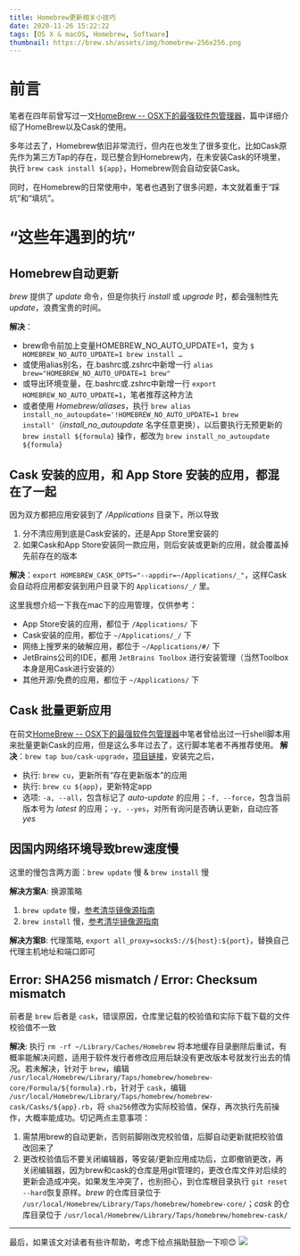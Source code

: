 ```yaml
---
title: Homebrew更新相关小技巧
date: 2020-11-26 15:22:22
tags: [OS X & macOS, Homebrew, Software]
thumbnail: https://brew.sh/assets/img/homebrew-256x256.png
---
```


# 前言
笔者在四年前曾写过一文[HomeBrew -- OSX下的最强软件包管理器](/2016/05/26/HomeBrew-The-Best-Package-Manager-On-OSX/)，篇中详细介绍了HomeBrew以及Cask的使用。

多年过去了，Homebrew依旧非常流行，但内在也发生了很多变化，比如Cask原先作为第三方Tap的存在，现已整合到Homebrew内，在未安装Cask的环境里，执行 `brew cask install ${app}`，Homebrew则会自动安装Cask。

同时，在Homebrew的日常使用中，笔者也遇到了很多问题，本文就着重于“踩坑”和“填坑”。

# “这些年遇到的坑”
## Homebrew自动更新
*brew* 提供了 *update* 命令，但是你执行 *install* 或 *upgrade* 时，都会强制性先 *update*，浪费宝贵的时间。

**解决**：
- brew命令前加上变量HOMEBREW_NO_AUTO_UPDATE=1，变为 `$ HOMEBREW_NO_AUTO_UPDATE=1 brew install …`
- 或使用alias别名，在.bashrc或.zshrc中新增一行 `alias brew="HOMEBREW_NO_AUTO_UPDATE=1 brew"`
- 或导出环境变量，在.bashrc或.zshrc中新增一行 `export HOMEBREW_NO_AUTO_UPDATE=1`，笔者推荐这种方法
- 或者使用 *Homebrew/aliases*，执行 `brew alias install_no_autoupdate='!HOMEBREW_NO_AUTO_UPDATE=1 brew install'`（*install_no_autoupdate* 名字任意更换），以后要执行无预更新的 `brew install ${formula}` 操作，都改为 `brew install_no_autoupdate ${formula}`

## **Cask** 安装的应用，和 **App Store** 安装的应用，都混在了一起
因为双方都把应用安装到了 */Applications* 目录下，所以导致
1. 分不清应用到底是Cask安装的，还是App Store里安装的
2. 如果Cask和App Store安装同一款应用，则后安装或更新的应用，就会覆盖掉先前存在的版本

**解决**：`export HOMEBREW_CASK_OPTS="--appdir=~/Applications/_"`，这样Cask会自动将应用都安装到用户目录下的 `Applications/_/` 里。

这里我想介绍一下我在mac下的应用管理，仅供参考：
- App Store安装的应用，都位于 `/Applications/` 下
- Cask安装的应用，都位于 `~/Applications/_/` 下
- 网络上搜罗来的破解应用，都位于 `~/Applications/#/` 下
- JetBrains公司的IDE，都用 `JetBrains Toolbox` 进行安装管理（当然Toolbox本身是用Cask进行安装的）
- 其他开源/免费的应用，都位于 `~/Applications/` 下

## **Cask** 批量更新应用
在前文[HomeBrew -- OSX下的最强软件包管理器](/2016/05/26/HomeBrew-The-Best-Package-Manager-On-OSX/)中笔者曾给出过一行shell脚本用来批量更新Cask的应用，但是这么多年过去了，这行脚本笔者不再推荐使用。
**解决**：`brew tap buo/cask-upgrade`，[项目链接](https://github.com/buo/homebrew-cask-upgrade)，安装完之后，
- 执行: `brew cu`，更新所有“存在更新版本”的应用
- 执行: `brew cu ${app}`，更新特定app
- 选项: `-a, --all`，包含标记了 *auto-update* 的应用；`-f, --force`，包含当前版本号为 *latest* 的应用；`-y, --yes`，对所有询问是否确认更新，自动应答 *yes*


## 因国内网络环境导致brew速度慢
这里的慢包含两方面：`brew update` 慢 & `brew install` 慢

**解决方案A**: 换源策略
1. `brew update` 慢，[参考清华镜像源指南](https://mirrors.tuna.tsinghua.edu.cn/help/homebrew/)
2. `brew install` 慢，[参考清华镜像源指南](https://mirrors.tuna.tsinghua.edu.cn/help/homebrew-bottles/)

**解决方案B**: 代理策略, `export all_proxy=socks5://${host}:${port}`，替换自己代理主机地址和端口即可


## Error: SHA256 mismatch / Error: Checksum mismatch
前者是 `brew` 后者是 `cask`，错误原因，仓库里记载的校验值和实际下载下载的文件校验值不一致

**解决**: 执行 `rm -rf ~/Library/Caches/Homebrew` 将本地缓存目录删除后重试，有概率能解决问题，适用于软件发行者修改应用后缺没有更改版本号就发行出去的情况。若未解决，针对于 `brew`，编辑 `/usr/local/Homebrew/Library/Taps/homebrew/homebrew-core/Formula/${formula}.rb`，针对于 `cask`，编辑 `/usr/local/Homebrew/Library/Taps/homebrew/homebrew-cask/Casks/${app}.rb`，将 `sha256`修改为实际校验值，保存，再次执行先前操作，大概率能成功。切记两点主意事项：
1. 需禁用brew的自动更新，否则前脚刚改完校验值，后脚自动更新就把校验值改回来了
2. 更改校验值后不要关闭编辑器，等安装/更新应用成功后，立即撤销更改，再关闭编辑器，因为brew和cask的仓库是用git管理的，更改仓库文件对后续的更新会造成冲突。如果发生冲突了，也别担心，到仓库根目录执行 `git reset --hard`恢复原样。*brew* 的仓库目录位于 `/usr/local/Homebrew/Library/Taps/homebrew/homebrew-core/`；*cask* 的仓库目录位于 `/usr/local/Homebrew/Library/Taps/homebrew/homebrew-cask/`

---

最后，如果该文对读者有些许帮助，考虑下给点捐助鼓励一下呗😊
![](https://image.blog.chaosjohn.com/donate-me.png)